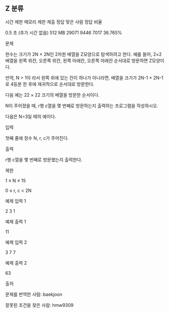 ## Z 분류


시간 제한	메모리 제한	제출	정답	맞은 사람	정답 비율

0.5 초 (추가 시간 없음)	512 MB	29071	9446	7017	36.765%

문제

한수는 크기가 2N × 2N인 2차원 배열을 Z모양으로 탐색하려고 한다. 예를 들어, 2×2배열을 왼쪽 위칸, 오른쪽 위칸, 왼쪽 아래칸, 오른쪽 아래칸 순서대로 방문하면 Z모양이다.







만약, N > 1이 라서 왼쪽 위에 있는 칸이 하나가 아니라면, 배열을 크기가 2N-1 × 2N-1로 4등분 한 후에 재귀적으로 순서대로 방문한다.




다음 예는 22 × 22 크기의 배열을 방문한 순서이다.





N이 주어졌을 때, r행 c열을 몇 번째로 방문하는지 출력하는 프로그램을 작성하시오.



다음은 N=3일 때의 예이다.






입력

첫째 줄에 정수 N, r, c가 주어진다.



출력

r행 c열을 몇 번째로 방문했는지 출력한다.



제한

1 ≤ N ≤ 15

0 ≤ r, c < 2N

예제 입력 1

2 3 1

예제 출력 1

11

예제 입력 2

3 7 7

예제 출력 2

63

출처

문제를 번역한 사람: baekjoon

잘못된 조건을 찾은 사람: hmw9309